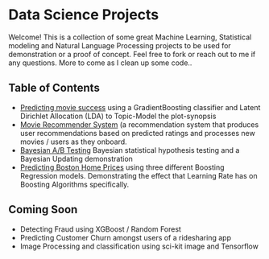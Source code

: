 # Data Science Projects
Welcome! This is a collection of some great Machine Learning, Statistical modeling and Natural Language Processing projects to be used for demonstration or a proof of concept. Feel free to fork or reach out to me if any questions. More to come as I clean up some code..

## Table of Contents
 - [Predicting movie success](https://github.com/MaxBamberger/DataScienceProjects/tree/master/film-success-classifier) using a GradientBoosting classifier and Latent Dirichlet Allocation (LDA) to Topic-Model the plot-synopsis
 - [Movie Recommender System](https://github.com/MaxBamberger/DataScienceProjects/tree/master/movie_recommender_system) (a recommendation system that produces user recommendations based on predicted ratings and processes new movies / users as they onboard.
 - [Bayesian A/B Testing](https://github.com/MaxBamberger/DataScienceProjects/tree/master/exploring-bayes) Bayesian statistical hypothesis testing and a Bayesian Updating demonstration
 - [Predicting Boston Home Prices](https://github.com/MaxBamberger/DataScienceProjects/blob/master/boston-home-prices/Boston-Home-Prices.ipynb) using three different Boosting Regression models. Demonstrating the effect that Learning Rate has on Boosting Algorithms specifically.
 
 ## Coming Soon
 - Detecting Fraud using XGBoost / Random Forest 
 - Predicting Customer Churn amongst users of a ridesharing app  
 - Image Processing and classification using sci-kit image and Tensorflow
 

